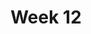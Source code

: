 ---
layout: post
title: Week 12
category: classes
week: 12
last_week: 11
topic: development
draft: true
---